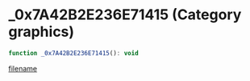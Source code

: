 # _0x7A42B2E236E71415 (Category graphics)

```js
function _0x7A42B2E236E71415(): void
```

[filename](_0x7A42B2E236E71415_m.md ':include')